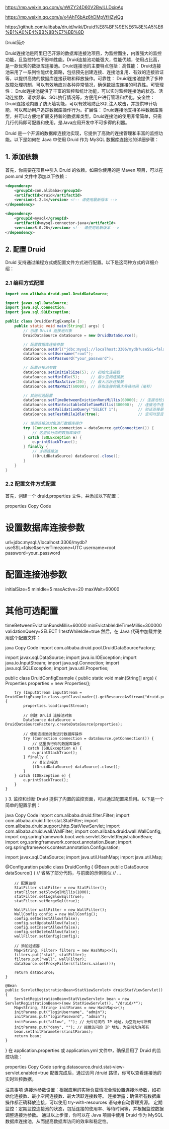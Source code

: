 https://mp.weixin.qq.com/s/nWZY24D60V2BwlLLDxipAg

https://mp.weixin.qq.com/s/x4AhF6bAz6hDMpVfHZylQg

https://github.com/alibaba/druid/wiki/Druid%E8%BF%9E%E6%8E%A5%E6%B1%A0%E4%BB%8B%E7%BB%8D




Druid简介

Druid连接池是阿里巴巴开源的数据库连接池项目，为监控而生，内置强大的监控功能，且监控特性不影响性能。Druid连接池功能强大，性能优越，使用占比高，是一款优秀的数据库连接池。Druid连接池的主要特点包括：高性能： Druid连接池采用了一系列性能优化策略，包括预先创建连接、连接池复用、有效的连接验证等，以提供高效的数据库连接获取和释放操作。可靠性： Druid连接池提供了多种故障处理机制，可以有效地应对各种异常情况，确保数据库连接的可靠性。可管理性： Druid连接池提供了丰富的监控和统计功能，可以实时监控连接池的状态、活动连接数、请求频率、SQL执行情况等，方便用户进行管理和优化。安全性： Druid连接池内置了防火墙功能，可以有效地防止SQL注入攻击，并提供审计功能，可以帮助用户追踪数据库操作行为。扩展性： Druid连接池支持多种数据库类型，并可以方便地扩展支持新的数据库类型。Druid连接池的使用非常简单，只需几行代码即可配置和使用，是Java应用开发中不可多得的利器。

Druid 是一个开源的数据库连接池实现，它提供了高效的连接管理和丰富的监控功能。以下是如何在 Java 中使用 Druid 作为 MySQL 数据库连接池的详细步骤：

## 1. 添加依赖

首先，你需要在项目中引入 Druid 的依赖。如果你使用的是 Maven 项目，可以在 pom.xml 文件中添加以下依赖：
```xml
<dependency>
    <groupId>com.alibaba</groupId>
    <artifactId>druid</artifactId>
    <version>1.2.4</version> <!-- 请使用最新版本 -->
</dependency>

<dependency>
    <groupId>mysql</groupId>
    <artifactId>mysql-connector-java</artifactId>
    <version>8.0.26</version> <!-- 请使用最新版本 -->
</dependency>
```

## 2. 配置 Druid

Druid 支持通过编程方式或配置文件方式进行配置。以下是这两种方式的详细介绍：

### 2.1 编程方式配置
```java
import com.alibaba.druid.pool.DruidDataSource;

import javax.sql.DataSource;
import java.sql.Connection;
import java.sql.SQLException;

public class DruidConfigExample {
    public static void main(String[] args) {
        // 创建 Druid 连接池对象
        DruidDataSource dataSource = new DruidDataSource();

        // 配置数据库连接参数
        dataSource.setUrl("jdbc:mysql://localhost:3306/mydb?useSSL=false&serverTimezone=UTC");
        dataSource.setUsername("root");
        dataSource.setPassword("your_password");

        // 配置连接池参数
        dataSource.setInitialSize(5); // 初始化连接数
        dataSource.setMinIdle(5);     // 最小空闲连接数
        dataSource.setMaxActive(20);  // 最大活跃连接数
        dataSource.setMaxWait(60000); // 获取连接的最大等待时间（毫秒）

        // 其他可选配置
        dataSource.setTimeBetweenEvictionRunsMillis(60000); // 连接池检查连接的间隔时间
        dataSource.setMinEvictableIdleTimeMillis(300000);  // 连接池中连接空闲的最小时间
        dataSource.setValidationQuery("SELECT 1");         // 验证连接是否有效的 SQL 语句
        dataSource.setTestWhileIdle(true);                 // 空闲时是否进行连接的验证

        // 使用连接池对象进行数据库操作
        try (Connection connection = dataSource.getConnection()) {
            // 这里执行你的数据库操作
        } catch (SQLException e) {
            e.printStackTrace();
        } finally {
            // 关闭连接池
            ((DruidDataSource) dataSource).close();
        }
    }
}
```

### 2.2 配置文件方式配置
首先，创建一个 druid.properties 文件，并添加以下配置：

properties
Copy Code
# 设置数据库连接参数
url=jdbc:mysql://localhost:3306/mydb?useSSL=false&serverTimezone=UTC
username=root
password=your_password

# 配置连接池参数
initialSize=5
minIdle=5
maxActive=20
maxWait=60000

# 其他可选配置
timeBetweenEvictionRunsMillis=60000
minEvictableIdleTimeMillis=300000
validationQuery=SELECT 1
testWhileIdle=true
然后，在 Java 代码中加载并使用这个配置文件：

java
Copy Code
import com.alibaba.druid.pool.DruidDataSourceFactory;

import javax.sql.DataSource;
import java.io.IOException;
import java.io.InputStream;
import java.sql.Connection;
import java.sql.SQLException;
import java.util.Properties;

public class DruidConfigExample {
    public static void main(String[] args) {
        Properties properties = new Properties();

        try (InputStream inputStream = DruidConfigExample.class.getClassLoader().getResourceAsStream("druid.properties")) {
            properties.load(inputStream);

            // 创建 Druid 连接池对象
            DataSource dataSource = DruidDataSourceFactory.createDataSource(properties);

            // 使用连接池对象进行数据库操作
            try (Connection connection = dataSource.getConnection()) {
                // 这里执行你的数据库操作
            } catch (SQLException e) {
                e.printStackTrace();
            } finally {
                // 关闭连接池
                ((DruidDataSource) dataSource).close();
            }
        } catch (IOException e) {
            e.printStackTrace();
        }
    }
}
3. 监控和诊断
Druid 提供了内置的监控页面，可以通过配置来启用。以下是一个简单的配置示例：

java
Copy Code
import com.alibaba.druid.filter.Filter;
import com.alibaba.druid.filter.stat.StatFilter;
import com.alibaba.druid.support.http.StatViewServlet;
import com.alibaba.druid.wall.WallFilter;
import com.alibaba.druid.wall.WallConfig;
import org.springframework.boot.web.servlet.ServletRegistrationBean;
import org.springframework.context.annotation.Bean;
import org.springframework.context.annotation.Configuration;

import javax.sql.DataSource;
import java.util.HashMap;
import java.util.Map;

@Configuration
public class DruidConfig {
    @Bean
    public DataSource dataSource() {
        // 省略了部分代码，与前面的示例类似
        // ...

        // 配置监控
        StatFilter statFilter = new StatFilter();
        statFilter.setSlowSqlMillis(1000);
        statFilter.setLogSlowSql(true);
        statFilter.setMergeSql(true);

        WallFilter wallFilter = new WallFilter();
        WallConfig config = new WallConfig();
        config.setSelectAllow(false);
        config.setUpdateAllow(false);
        config.setInsertAllow(false);
        config.setDeleteAllow(false);
        wallFilter.setConfig(config);

        // 添加过滤器
        Map<String, Filter> filters = new HashMap<>();
        filters.put("stat", statFilter);
        filters.put("wall", wallFilter);
        dataSource.setProxyFilters(filters.values());

        return dataSource;
    }

    @Bean
    public ServletRegistrationBean<StatViewServlet> druidStatViewServlet() {
        ServletRegistrationBean<StatViewServlet> bean = new ServletRegistrationBean<>(new StatViewServlet(), "/druid/*");
        Map<String, String> initParams = new HashMap<>();
        initParams.put("loginUsername", "admin");
        initParams.put("loginPassword", "admin");
        initParams.put("allow", ""); // 允许访问的 IP 地址，为空则允许所有
        initParams.put("deny", ""); // 拒绝访问的 IP 地址，为空则允许所有
        bean.setInitParameters(initParams);
        return bean;
    }
}
在 application.properties 或 application.yml 文件中，确保启用了 Druid 的监控功能：

properties
Copy Code
spring.datasource.druid.stat-view-servlet.enabled=true
配置完成后，通过访问 /druid 路径，你可以查看连接池的实时监控数据。

注意事项
‌连接池参数设置‌：根据应用的实际负载情况合理设置连接池参数，如初始化连接数、最小空闲连接数、最大活跃连接数等。
‌连接泄露‌：确保所有数据库操作都正确释放连接，可以使用 try-with-resources 语句来自动管理资源。
‌定期监控‌：定期监控连接池的状态，包括连接的使用率、等待时间等，并根据监控数据调整连接池参数。
通过以上步骤，你可以在 Java 项目中使用 Druid 作为 MySQL 数据库连接池，从而提高数据库访问的效率和稳定性。
